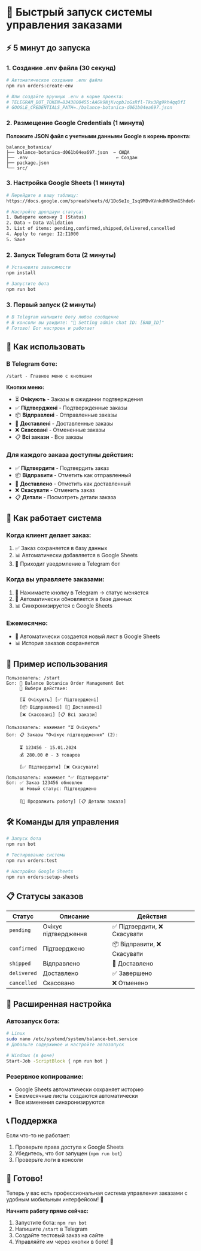 # 🚀 Быстрый запуск системы управления заказами

## ⚡ 5 минут до запуска

### 1. Создание .env файла (30 секунд)
```bash
# Автоматическое создание .env файла
npm run orders:create-env

# Или создайте вручную .env в корне проекта:
# TELEGRAM_BOT_TOKEN=8343800455:AAGk9NjKvopbJoGsRfl-Tkv3Rg9kh4qqDfI
# GOOGLE_CREDENTIALS_PATH=./balance-botanica-d061b04ea697.json
```

### 2. Размещение Google Credentials (1 минута)
**Положите JSON файл с учетными данными Google в корень проекта:**
```
balance_botanica/
├── balance-botanica-d061b04ea697.json  ← СЮДА
├── .env                                 ← Создан
├── package.json
└── src/
```

### 3. Настройка Google Sheets (1 минута)
```bash
# Перейдите в вашу таблицу:
https://docs.google.com/spreadsheets/d/1DoSeIo_Isq9MBvXVnkdNNShmG5hde6c4hcUetEU04lM/edit

# Настройте дропдаун статуса:
1. Выберите колонку I (Status)
2. Data → Data Validation
3. List of items: pending,confirmed,shipped,delivered,cancelled
4. Apply to range: I2:I1000
5. Save
```

### 2. Запуск Telegram бота (2 минуты)
```bash
# Установите зависимости
npm install

# Запустите бота
npm run bot
```

### 3. Первый запуск (2 минуты)
```bash
# В Telegram напишите боту любое сообщение
# В консоли вы увидите: "👑 Setting admin chat ID: [ВАШ_ID]"
# Готово! Бот настроен и работает
```

## 📱 Как использовать

### В Telegram боте:
```
/start - Главное меню с кнопками
```

**Кнопки меню:**
- ⏳ **Очікують** - Заказы в ожидании подтверждения
- ✅ **Підтверджені** - Подтвержденные заказы
- 📦 **Відправлені** - Отправленные заказы
- 🚚 **Доставлені** - Доставленные заказы
- ❌ **Скасовані** - Отмененные заказы
- 📋 **Всі закази** - Все заказы

### Для каждого заказа доступны действия:
- ✅ **Підтвердити** - Подтвердить заказ
- 📦 **Відправити** - Отметить как отправленный
- 🚚 **Доставлено** - Отметить как доставленный
- ❌ **Скасувати** - Отменить заказ
- 📋 **Детали** - Посмотреть детали заказа

## 🔄 Как работает система

### Когда клиент делает заказ:
1. ✅ Заказ сохраняется в базу данных
2. 📊 Автоматически добавляется в Google Sheets
3. 📱 Приходит уведомление в Telegram бот

### Когда вы управляете заказами:
1. 📱 Нажимаете кнопку в Telegram → статус меняется
2. 🔄 Автоматически обновляется в базе данных
3. 📊 Синхронизируется с Google Sheets

### Ежемесячно:
- 📅 Автоматически создается новый лист в Google Sheets
- 📊 История заказов сохраняется

## 🎯 Пример использования

```
Пользователь: /start
Бот: 🤖 Balance Botanica Order Management Bot
     🚀 Выбери действие:

     [⏳ Очікують] [✅ Підтверджені]
     [📦 Відправлені] [🚚 Доставлені]
     [❌ Скасовані] [📋 Всі закази]

Пользователь: нажимает "⏳ Очікують"
Бот: 📋 Заказы "Очікує підтвердження" (2):

     ⏳ 123456 - 15.01.2024
     💰 280.00 ₴ - 3 товаров

     [✅ Підтвердити] [❌ Скасувати]

Пользователь: нажимает "✅ Підтвердити"
Бот: ✅ Заказ 123456 обновлен
     📊 Новый статус: Підтверджено

     [🔄 Продолжить работу] [📋 Детали заказа]
```

## 🛠️ Команды для управления

```bash
# Запуск бота
npm run bot

# Тестирование системы
npm run orders:test

# Настройка Google Sheets
npm run orders:setup-sheets
```

## 📋 Статусы заказов

| Статус | Описание | Действия |
|--------|----------|----------|
| `pending` | Очікує підтвердження | ✅ Підтвердити, ❌ Скасувати |
| `confirmed` | Підтверджено | 📦 Відправити, ❌ Скасувати |
| `shipped` | Відправлено | 🚚 Доставлено |
| `delivered` | Доставлено | ✅ Завершено |
| `cancelled` | Скасовано | ❌ Отменено |

## 🔧 Расширенная настройка

### Автозапуск бота:
```bash
# Linux
sudo nano /etc/systemd/system/balance-bot.service
# Добавьте содержимое и настройте автозапуск

# Windows (в фоне)
Start-Job -ScriptBlock { npm run bot }
```

### Резервное копирование:
- Google Sheets автоматически сохраняет историю
- Ежемесячные листы создаются автоматически
- Все изменения синхронизируются

## 📞 Поддержка

Если что-то не работает:
1. Проверьте права доступа к Google Sheets
2. Убедитесь, что бот запущен (`npm run bot`)
3. Проверьте логи в консоли

## 🎉 Готово!

Теперь у вас есть профессиональная система управления заказами с удобным мобильным интерфейсом! 🚀

**Начните работу прямо сейчас:**
1. Запустите бота: `npm run bot`
2. Напишите `/start` в Telegram
3. Создайте тестовый заказ на сайте
4. Управляйте им через кнопки в боте! 🎯
